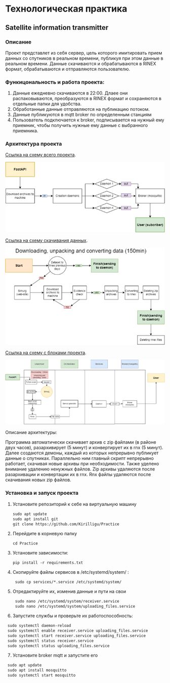# Технологическая практика

## Satellite information transmitter

### Описание
Проект представлет из себя сервер, цель которого имитировать прием данных со спутников в реальном времени, публикуя при этом данные в реальном времени. Данные скачиваются и обрабатываются в RINEX формат, обрабатываются и отправляются пользователю.

### Функицональность и работа проекта:
1. Данные ежедневно скачиваются в 22:00. Длаее они распаковываются, преобразуются в RINEX формат и сохраняются в отдельные папки для удобства.
2. Обработанные данные отправляются на публикацию потоком. 
3. Данные публикуются в mqtt broker по определенным станциям
4. Пользователь подключается к broker, подписывается на нужный ему приемник, чтобы получить нужные ему данные с выбранного приемника.

### Архитектура проекта
[Ссылка на схему всего проекта](https://drive.google.com/file/d/1OlB7rG7jkOeq_fTVc8vTLBUx4AEaVBn3/view?usp=drive_link).

![alt text](https://github.com/Kirilligu/Practice/blob/main/images/Main_diagram.drawio.png)


[Ссылка на схему скачивания данных](https://drive.google.com/file/d/1XxCZ5MK0IkJo-mH3qkU_-7HMMeecx9tS/view?usp=drive_link).

![alt text](https://github.com/Kirilligu/Practice/blob/main/images/Data_download.drawio.png)


[Ссылка на схему с блоками проекта](https://drive.google.com/file/d/1J4duBHj3aHXkFYD5pUBur6Nm5JhD-xi0/view?usp=drive_link).

![alt text](https://github.com/Kirilligu/Practice/blob/main/images/F_diagram.drawio.png)


Описание архитектуры:

Программа автоматически скачивает архив с zip файлами (в районе двух часов), разархивирует (5 минут) и конвертирует их в rnx (5 минут). 
Далее создаются демоны, каждый из которых непрерывно публикует данные о спутниках. Параллельно ним главный скрипт непрерывно работает, скачивая новые архивы при необходимости. 
Также уделено внимание удалению ненужных файлов. Zip архивы удаляются после разархивации и конвертации их в rnx. Rnx файлы удаляются после скачивания новых zip файлов.


 

### Установка и запуск проекта
1. Установите репозиторий к себе на виртуальную машину
   ```
   sudo apt update
   sudo apt install git
   git clone https://github.com/Kirilligu/Practice
   ```
2. Перейдите в корневую папку
   ```
   cd Practice
   ```
3. Установите зависимости:
   ```
   pip install -r requirements.txt
   ```
4. Скопируйте файлы сервисов в /etc/systemd/system/ :
   ```
    sudo cp services/*.service /etc/systemd/system/
   ```

5. Отредактируйте их, изменив данные и пути на свои
   ```
    sudo nano /etc/systemd/system/receiver.service
    sudo nano /etc/systemd/system/uploading_files.service
   ```
6. Запустите службы и проверьте их работоспособность:
  ```
   sudo systemctl daemon-reload
   sudo systemctl enable receiver.service uploading_files.service
   sudo systemctl start receiver.service uploading_files.service
   sudo systemctl status receiver.service
   sudo systemctl status uploading_files.service
  ```
7. Установите broker mqtt и запустите его
  ```
   sudo apt update
   sudo apt install mosquitto
   sudo systemctl start mosquitto
  ```
